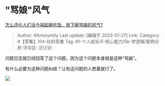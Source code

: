 # "骂娘"风气
[怎么评价人们当今端起碗吃饭，放下碗骂娘的风气?](https://www.zhihu.com/question/579422926/answer/2861702994)

> Author: #Anonymity
> Last update: [编辑于 2023-01-27]
> Link:
> Category: #【答集】/04-社科答集
> Tag: #1-个人成长/5-核心能力/5b-学逻辑/案例分析
> 评论区:
> 泛讨论:

问题日志就已经回答了这个问题，因为这个问题本身就是这种“骂娘”。

有什么必要为这种问题纠结？让有这问题的人憋着就行了。

![](https://pic1.zhimg.com/50/v2-43074fa660b3bc358ee239e9b4ac1cf4_720w.jpg?source=1940ef5c)
